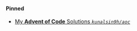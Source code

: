 #### Pinned
- [My **Advent of Code** Solutions _`kunalsin9h/aoc`_](https://github.com/kunalsin9h/aoc)
